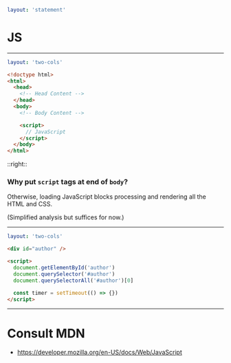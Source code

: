 ```yaml
layout: 'statement'
```

# JS

---

```yaml
layout: 'two-cols'
```

```html
<!doctype html>
<html>
  <head>
    <!-- Head Content -->
  </head>
  <body>
    <!-- Body Content -->

    <script>
      // JavaScript
    </script>
  </body>
</html>
```

::right::

### Why put `script` tags at end of `body`?

<v-click>

Otherwise, loading JavaScript blocks processing and rendering all the HTML and CSS.

(Simplified analysis but suffices for now.)

</v-click>

---

```yaml
layout: 'two-cols'
```

```html
<div id="author" />

<script>
  document.getElementById('author')
  document.querySelector('#author')
  document.querySelectorAll('#author')[0]

  const timer = setTimeout(() => {})
</script>
```

---

# Consult MDN

- https://developer.mozilla.org/en-US/docs/Web/JavaScript
